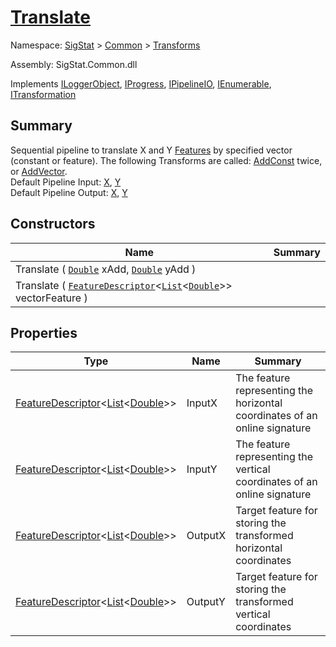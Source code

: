 # [Translate](./Translate.md)

Namespace: [SigStat]() > [Common](./../README.md) > [Transforms](./README.md)

Assembly: SigStat.Common.dll

Implements [ILoggerObject](./../ILoggerObject.md), [IProgress](./../Helpers/IProgress.md), [IPipelineIO](./../Pipeline/IPipelineIO.md), [IEnumerable](https://docs.microsoft.com/en-us/dotnet/api/System.Collections.IEnumerable), [ITransformation](./../ITransformation.md)

## Summary
Sequential pipeline to translate X and Y [Features](https://github.com/hargitomi97/sigstat/tree/develop/docs/md/SigStat/Common/SigStat.Common.Features.md) by specified vector (constant or feature).  The following Transforms are called: [AddConst](https://github.com/hargitomi97/sigstat/tree/develop/docs/md/SigStat/Common/SigStat.Common.Transforms.AddConst.md) twice, or [AddVector](https://github.com/hargitomi97/sigstat/tree/develop/docs/md/SigStat/Common/SigStat.Common.Transforms.AddVector.md).  <br>Default Pipeline Input: [X](https://github.com/hargitomi97/sigstat/tree/develop/docs/md/SigStat/Common/SigStat.Common.Features.X.md), [Y](https://github.com/hargitomi97/sigstat/tree/develop/docs/md/SigStat/Common/SigStat.Common.Features.Y.md)<br>Default Pipeline Output: [X](https://github.com/hargitomi97/sigstat/tree/develop/docs/md/SigStat/Common/SigStat.Common.Features.X.md), [Y](https://github.com/hargitomi97/sigstat/tree/develop/docs/md/SigStat/Common/SigStat.Common.Features.Y.md)

## Constructors

| Name | Summary | 
| --- | --- | 
| Translate ( [`Double`](https://docs.microsoft.com/en-us/dotnet/api/System.Double) xAdd, [`Double`](https://docs.microsoft.com/en-us/dotnet/api/System.Double) yAdd ) |  | 
| Translate ( [`FeatureDescriptor`](./../FeatureDescriptor-1.md)\<[`List`](https://docs.microsoft.com/en-us/dotnet/api/System.Collections.Generic.List-1)\<[`Double`](https://docs.microsoft.com/en-us/dotnet/api/System.Double)>> vectorFeature ) |  | 


## Properties

| Type | Name | Summary | 
| --- | --- | --- | 
| [FeatureDescriptor](./../FeatureDescriptor-1.md)\<[List](https://docs.microsoft.com/en-us/dotnet/api/System.Collections.Generic.List-1)\<[Double](https://docs.microsoft.com/en-us/dotnet/api/System.Double)>> | InputX | The feature representing the horizontal coordinates of an online signature | 
| [FeatureDescriptor](./../FeatureDescriptor-1.md)\<[List](https://docs.microsoft.com/en-us/dotnet/api/System.Collections.Generic.List-1)\<[Double](https://docs.microsoft.com/en-us/dotnet/api/System.Double)>> | InputY | The feature representing the vertical coordinates of an online signature | 
| [FeatureDescriptor](./../FeatureDescriptor-1.md)\<[List](https://docs.microsoft.com/en-us/dotnet/api/System.Collections.Generic.List-1)\<[Double](https://docs.microsoft.com/en-us/dotnet/api/System.Double)>> | OutputX | Target feature for storing the transformed horizontal coordinates | 
| [FeatureDescriptor](./../FeatureDescriptor-1.md)\<[List](https://docs.microsoft.com/en-us/dotnet/api/System.Collections.Generic.List-1)\<[Double](https://docs.microsoft.com/en-us/dotnet/api/System.Double)>> | OutputY | Target feature for storing the transformed vertical coordinates | 


